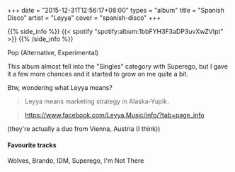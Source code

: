+++
date = "2015-12-31T12:56:17+08:00"
types = "album"
title = "Spanish Disco"
artist = "Leyya"
cover = "spanish-disco"
+++

{{% side_info %}}
{{< spotify "spotify:album:1bbFYH3F3aDP3uvXwZVIpt" >}}
{{% /side_info %}}

Pop (Alternative, Experimental)

This album almost fell into the "Singles" category with Superego, but I gave it a few more chances and it started to grow on me quite a bit.

Btw, wondering what Leyya means?

>Leyya means marketing strategy in Alaska-Yupik.

>https://www.facebook.com/Leyya.Music/info/?tab=page_info

(they're actually a duo from Vienna, Austria (I think))

#### Favourite tracks

Wolves, Brando, IDM, Superego, I'm Not There
